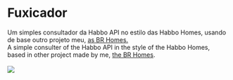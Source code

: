 # Fuxicador
Um simples consultador da Habbo API no estilo das Habbo Homes, usando de base outro projeto meu, <a href="https://login.exbrhbofc.net/home/BrunoBonamigo">as BR Homes.</a><br>
A simple consulter of the Habbo API in the style of the Habbo Homes, based in other project made by me, <a href="https://login.exbrhbofc.net/home/BrunoBonamigo">the BR Homes</a>.
<br>
<br>
<a href="https://hits.seeyoufarm.com"><img src="https://hits.seeyoufarm.com/api/count/incr/badge.svg?url=https%3A%2F%2Fgithub.com%2FBonavigo%2Ffuxicador&count_bg=%2379C83D&title_bg=%23555555&icon=&icon_color=%23E7E7E7&title=views&edge_flat=false"/></a>
